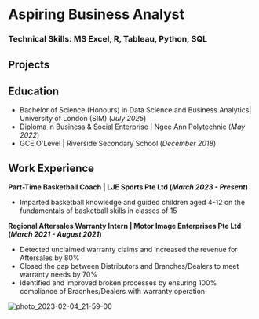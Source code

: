 # Aspiring Business Analyst
### Technical Skills: MS Excel, R, Tableau, Python, SQL

## Projects

## Education
- Bachelor of Science (Honours) in Data Science and Business Analytics| University of London (SIM) (_July 2025_)
- Diploma in Business & Social Enterprise | Ngee Ann Polytechnic (_May 2022_)
- GCE O'Level | Riverside Secondary School (_December 2018_)

## Work Experience
**Part-Time Basketball Coach | LJE Sports Pte Ltd (_March 2023 - Present_)**
- Imparted basketball knowledge and guided children aged 4-12 on the fundamentals of basketball skills in classes of 15

**Regional Aftersales Warranty Intern | Motor Image Enterprises Pte Ltd (_March 2021 - August 2021_)**
- Detected unclaimed warranty claims and increased the revenue for Aftersales by 80%
- Closed the gap between Distributors and Branches/Dealers to meet warranty needs by 70%
- Identified and improved broken processes by ensuring 100% compliance of Bracnhes/Dealers with warranty operation



![photo_2023-02-04_21-59-00](https://github.com/Hwei-Xin/Portfolio/assets/146412796/d9a29efb-9ad5-41e9-be05-600096f5c745)
